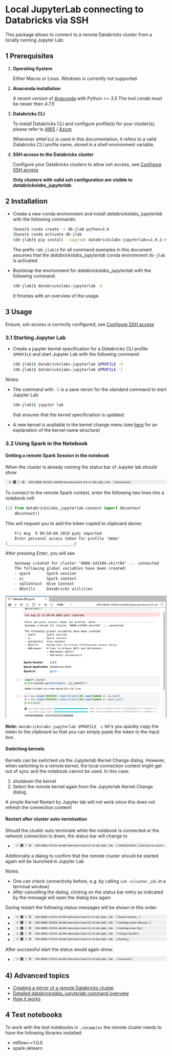 # Local JupyterLab connecting to Databricks via SSH

This package allows to connect to a remote Databricks cluster from a locally running Jupyter Lab:

## 1 Prerequisites

1. **Operating System**

    Either Macos or Linux. Windows is currently not supported

2. **Anaconda installation**
    
    A recent version of [Anaconda](https://www.anaconda.com/distribution) with Python >= *3.5*
    The tool *conda* must be newer then *4.7.5*

3. **Databricks CLI**

    To install Databricks CLI and configure profile(s) for your cluster(s), please refer to [AWS](https://docs.databricks.com/user-guide/dev-tools/databricks-cli.html) / [Azure](https://docs.azuredatabricks.net/user-guide/dev-tools/databricks-cli.html)

    Whenever `$PROFILE` is used in this documentation, it refers to a valid Databricks CLI profile name, stored in a shell environment variable.

4. **SSH access to the Databricks cluster**

    Configure your Databricks clusters to allow ssh access, see [Configure SSH access](docs/ssh-configurations.md)

    **Only clusters with valid ssh configuration are visible to *databrickslabs_jupyterlab*.** 

## 2 Installation

- Create a new conda environment and install *databrickslabs_jupyterlab* with the following commands:

    ```bash
    (base)$ conda create -n db-jlab python=3.6
    (base)$ conda activate db-jlab
    (db-jlab)$ pip install --upgrade databrickslabs-jupyterlab==1.0.2-rc6
    ```

    The prefix `(db-jlab)$` for all command examples in this document assumes that the *databrickslabs_jupyterlab* conda enviromnent `db-jlab` is activated.

- Bootstrap the environment for *databrickslabs_jupyterlab* with the following command:

    ```bash
    (db-jlab)$ databrickslabs-jupyterlab -b
    ```

    It finishes with an overview of the usage.

    

## 3 Usage

Ensure, ssh access is correctly configured, see [Configure SSH access](docs/ssh-configurations.md)

### 3.1 Starting Jupyter Lab

- Create a jupyter kernel specification for a *Databricks CLI* profile `$PROFILE` and start Jupyter Lab with the following command:

    ```bash
    (db-jlab)$ databrickslabs-jupyterlab $PROFILE -k
    (db-jlab)$ databrickslabs-jupyterlab $PROFILE -l
    ```

Notes:

- The command with `-l` is a save versin for the standard command to start Jupyter Lab

    ```bash
    (db-jlab)$ jupyter lab
    ```
    
    that ensures that the kernel specificiation is updated.
- A new kernel is available in the kernel change menu (see [here](docs/kernel-name.md) for an explanation of the kernel name structure)

### 3.2 Using Spark in the Notebook

#### Getting a remote Spark Session in the notebook

When the cluster is already running the status bar of Jupyter lab should show

![kernel ready](docs/connected.png)

To connect to the remote Spark context, enter the following two lines into a notebook cell:

```python
[1] from databrickslabs_jupyterlab.connect import dbcontext
    dbcontext()
```

This will request you to add the token copied to clipboard above:

```text
    Fri Aug  9 09:58:04 2019 py4j imported
    Enter personal access token for profile 'demo' |_____________________________|
```

After pressing *Enter*, you will see

```text
    Gateway created for cluster '0806-143104-skirt84' ... connected
    The following global variables have been created:
    - spark       Spark session
    - sc          Spark context
    - sqlContext  Hive Context
    - dbutils     Databricks utilities
```

![Overview](docs/overview.png)

**Note:** `databrickslabs-jupyterlab $PROFILE -c` let's you quickly copy the token to the clipboard so that you can simply paste the token to the input box.

#### Switching kernels

Kernels can be switched via the Jupyterlab Kernel Change dialog. However, when switching to a remote kernel, the local connection context might get out of sync and the notebook cannot be used. In this case:

1. shutdown the kernel
2. Select the remote kernel again from the Jupyterlab Kernel Change dialog. 

A simple Kernel Restart by Jupyter lab will not work since this does not refresh the connection context!

#### Restart after cluster auto-termination

Should the cluster auto terminate while the notebook is connected or the network connection is down, the status bar will change to

- ![kernel disconnected](docs/cluster-unreachable.png)

Additionally a dialog to confirm that the remote cluster should be started again will be launched in Jupyter Lab 

Notes: 

- One can check connectivity before, e.g. by calling `ssh <cluster_id>` in a terminal window)
- After cancelling the dialog, clicking on the status bar entry as indicated by the message will open the dialog box again

During restart the following status messages will be shown in this order:

- ![cluster-starting](docs/cluster-starting.png)
- ![installing-cluster-libs](docs/installing-cluster-libs.png)
- ![installing-driver-libs](docs/installing-driver-libs.png)
- ![configure-ssh](docs/configure-ssh.png)
- ![starting](docs/starting.png)

After successful start the status would again show:

- ![kernel ready](docs/connected.png)


## 4) Advanced topics

- [Creating a mirror of a remote Databricks cluster](docs/mirrored-environment.md)
- [Detailed databrickslabs_jupyterlab command overview](docs/details.md)
- [How it works](docs/how-it-works.md)

## 4 Test notebooks

To work with the test notebooks in `./examples` the remote cluster needs to have the following libraries installed:

- mlflow==1.0.0
- spark-sklearn
